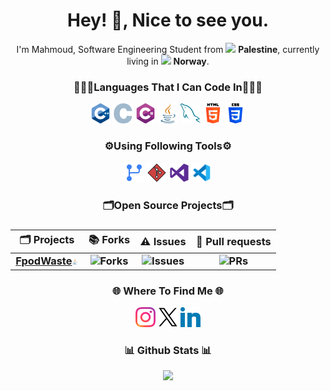 <h1 align="center">
  Hey! 👋, Nice to see you.
</h1>

<p align="center">
  I'm Mahmoud, Software Engineering Student from
  <img src="https://cdn-icons-png.flaticon.com/512/168/168097.png" width="13"/> <b>Palestine</b>,
  currently living in
  <img src="https://cdn-icons-png.flaticon.com/512/168/168091.png" width="13"/> <b>Norway</b>.
</p>

<h3 align="center">👨🏻‍💻Languages That I Can Code In👨🏻‍💻</h3>

<p align="center">
  <img alt="cpp" src="assets/c-.png" width=32px/>
  <img alt="c" src="assets/c.png" width=32px/>
  <img alt="csharp" src="assets/c-sharp.png" width=32px/>
  <img alt="java" src="assets/java.png" width=32px/>
  <img alt="mysql" src="assets/mysql.png" width=32px/>
  <img alt="html5" src="assets/html-5.png" width=32px/>
  <img alt="css" src="assets/css-3.png" width=32px/>
</p>

<h3 align="center">⚙️Using Following Tools⚙️</h3>

<p align="center">
  <img alt="github actions" src="assets/code-branch.png" width=32px/>
  <img alt="git" src="assets/git.png" width=32px/>
  <img alt="vs" src="assets/vs.png" width=32px/>
  <img alt="vscode" src="assets/code.png" width=32px/>
</p>

<h3 align="center">🗂️Open Source Projects🗂️</h3>

<!-- Centered markdown table: the :---: makes each column centered -->
<h3 align="center">

<table align="center">
  <thead>
    <tr>
      <th align="center">🗂️ Projects</th>
      <th align="center">📚 Forks</th>
      <th align="center">⚠️ Issues</th>
      <th align="center">🧲 Pull requests</th>
    </tr>
  </thead>
  <tbody>
    <tr>
      <td align="center"><a href="https://github.com/intelicer"><b>FpodWaste<img alt="java" src="assets/java.png" width=10px/></b></a></td>
      <td align="center"><img alt="Forks" src="https://img.shields.io/github/forks/thmsgbrt/react-simple-pull-to-refresh?style=flat-square&labelColor=343b41" /></td>
      <td align="center"><img alt="Issues" src="https://img.shields.io/github/issues/thmsgbrt/react-simple-pull-to-refresh?style=flat-square&labelColor=343b41" /></td>
      <td align="center"><img alt="PRs" src="https://img.shields.io/github/issues-pr/thmsgbrt/react-simple-pull-to-refresh?style=flat-square&labelColor=343b41" /></td>
    </tr>
  </tbody>
</table>

</h3>

<h3 align="center">🌐 Where To Find Me 🌐</h3>

<p align="center">
    <img alt="Instagram" src="assets/insta.png" width=32px/>
    <img alt="X" src="assets/x.png" width=32px/>
    <img alt="LinkedIn" src="assets/in.png" width=32px />
</p>

<h3 align="center">📊 Github Stats 📊</h3>

<p align="center">
  <a href='https://github.com/intelicer/github-stats-transparent'>
  <img width=400 src='https://github-readme-stats.vercel.app/api/top-langs/?username=intelicer&theme=dark&show_icons=true&hide_border=true&layout=compact' />
  </p>
